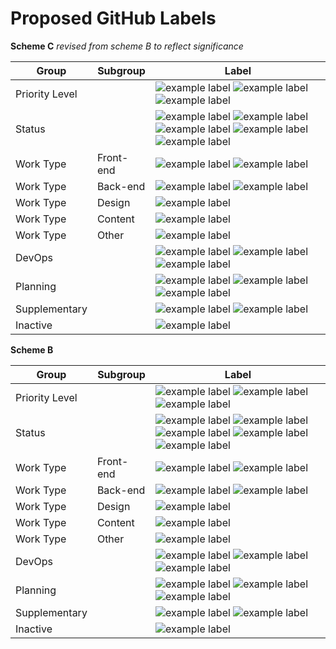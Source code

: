 # Proposed GitHub Labels

**Scheme C**
*revised from scheme B to reflect significance*

Group | Subgroup | Label |
--- | --- | ---
Priority Level | | ![example label](https://labl.es/svg?text=priority:%20critical&bgcolor=cc0000) ![example label](https://labl.es/svg?text=priority:%20high&bgcolor=ff0000) ![example label](https://labl.es/svg?text=priority:%20low&bgcolor=ffb3b3)
Status | | ![example label](https://labl.es/svg?text=blocked&bgcolor=3a2a9c) ![example label](https://labl.es/svg?text=blocker&bgcolor=3a2a9c) ![example label](https://labl.es/svg?text=question&bgcolor=1155cc) ![example label](https://labl.es/svg?text=needs%20reivsion&bgcolor=1155cc)  ![example label](https://labl.es/svg?text=needs%20estimate&bgcolor=1155cc)
Work Type | Front-end | ![example label](https://labl.es/svg?text=pattern&bgcolor=ffcc00) ![example label](https://labl.es/svg?text=theming&bgcolor=ffcc00)
Work Type | Back-end | ![example label](https://labl.es/svg?text=migration&bgcolor=ff8000) ![example label](https://labl.es/svg?text=drupal&bgcolor=ff8000)
Work Type | Design | ![example label](https://labl.es/svg?text=UX/design&bgcolor=ffd9b3)
Work Type | Content | ![example label](https://labl.es/svg?text=content&bgcolor=ffa64d)
Work Type | Other | ![example label](https://labl.es/svg?text=documentation&bgcolor=ffeb99)
DevOps | | ![example label](https://labl.es/svg?text=deployment&bgcolor=cc0066) ![example label](https://labl.es/svg?text=needs%20manuel%20deployment&bgcolor=cc0066) ![example label](https://labl.es/svg?text=hotfix&bgcolor=cc0066)
Planning | | ![example label](https://labl.es/svg?text=epic&bgcolor=aefcb6) ![example label](https://labl.es/svg?text=sprint%20planning&bgcolor=aefcb6) ![example label](https://labl.es/svg?text=sprint%20retrospective&bgcolor=aefcb6)
Supplementary | | ![example label](https://labl.es/svg?text=security&bgcolor=d9d9d9) ![example label](https://labl.es/svg?text=SEO&bgcolor=d9d9d9)
Inactive | | ![example label](https://labl.es/svg?text=duplicate&bgcolor=ffffff)


**Scheme B**

Group | Subgroup | Label |
--- | --- | ---
Priority Level | | ![example label](https://labl.es/svg?text=priority:%20critical&bgcolor=ff0000) ![example label](https://labl.es/svg?text=priority:%20high&bgcolor=ff6666) ![example label](https://labl.es/svg?text=priority:%20low&bgcolor=ffb3b3)
Status | | ![example label](https://labl.es/svg?text=Blocked&bgcolor=66ffcc) ![example label](https://labl.es/svg?text=blocker&bgcolor=66ffcc) ![example label](https://labl.es/svg?text=question&bgcolor=66ffcc) ![example label](https://labl.es/svg?text=needs%20estimate&bgcolor=66ffcc) ![example label](https://labl.es/svg?text=needs%20revision&bgcolor=66ffcc)
Work Type | Front-end | ![example label](https://labl.es/svg?text=pattern&bgcolor=ffcc00) ![example label](https://labl.es/svg?text=theming&bgcolor=ffcc00)
Work Type | Back-end | ![example label](https://labl.es/svg?text=migration&bgcolor=ffeb99) ![example label](https://labl.es/svg?text=drupal&bgcolor=ffeb99)
Work Type | Design | ![example label](https://labl.es/svg?text=UX/design&bgcolor=ffd9b3)
Work Type | Content | ![example label](https://labl.es/svg?text=content&bgcolor=ffa64d)
Work Type | Other | ![example label](https://labl.es/svg?text=documentation&bgcolor=ff8000)
DevOps | | ![example label](https://labl.es/svg?text=deployment&bgcolor=00e1ff) ![example label](https://labl.es/svg?text=needs%20manuel%20deployment&bgcolor=00e1ff) ![example label](https://labl.es/svg?text=hotfix&bgcolor=00e1ff)
Planning | | ![example label](https://labl.es/svg?text=epic&bgcolor=cc0066) ![example label](https://labl.es/svg?text=sprint%20planning&bgcolor=cc0066) ![example label](https://labl.es/svg?text=sprint%20retrospective&bgcolor=cc0066)
Supplementary | | ![example label](https://labl.es/svg?text=security&bgcolor=d9d9d9) ![example label](https://labl.es/svg?text=SEO&bgcolor=d9d9d9)
Inactive | | ![example label](https://labl.es/svg?text=duplicate&bgcolor=3a2a9e)




